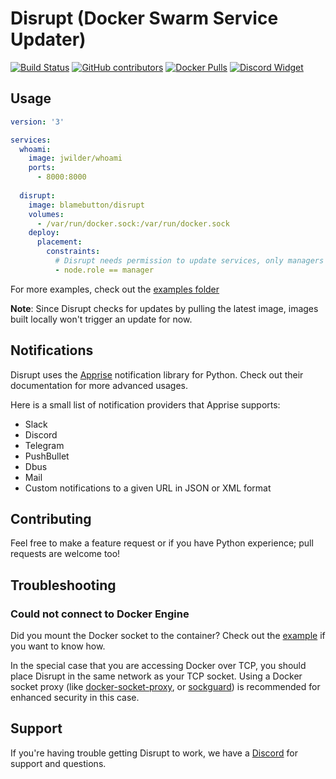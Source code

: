 # Disrupt (Docker Swarm Service Updater)

[![Build Status](https://img.shields.io/travis/BlameButton/disrupt.svg?style=flat-square)](https://travis-ci.org/BlameButton/disrupt)
[![GitHub contributors](https://img.shields.io/github/contributors/blamebutton/disrupt.svg?style=flat-square)](https://github.com/BlameButton/disrupt/graphs/contributors)
[![Docker Pulls](https://img.shields.io/docker/pulls/blamebutton/disrupt.svg?style=flat-square)](https://hub.docker.com/r/blamebutton/disrupt)
[![Discord Widget](https://img.shields.io/discord/556492964050763817.svg?style=flat-square)](https://discord.gg/tDf2yBg)

## Usage

```yaml
version: '3'

services:
  whoami:
    image: jwilder/whoami
    ports:
      - 8000:8000
  
  disrupt:
    image: blamebutton/disrupt
    volumes:
      - /var/run/docker.sock:/var/run/docker.sock
    deploy:
      placement:
        constraints:
          # Disrupt needs permission to update services, only managers are allowed to do that.
          - node.role == manager
```

For more examples, check out the [examples folder](/.examples)

**Note**: Since Disrupt checks for updates by pulling the latest image, images built locally 
won't trigger an update for now. 

## Notifications

Disrupt uses the [Apprise](https://github.com/caronc/apprise) notification library for Python. 
Check out their documentation for more advanced usages.

Here is a small list of notification providers that Apprise supports:

- Slack
- Discord
- Telegram
- PushBullet
- Dbus
- Mail
- Custom notifications to a given URL in JSON or XML format

## Contributing

Feel free to make a feature request or if you have Python experience; pull requests are welcome 
too!

## Troubleshooting

### Could not connect to Docker Engine

Did you mount the Docker socket to the container? Check out the [example](#usage) if you want 
to know how.

In the special case that you are accessing Docker over TCP, you should place Disrupt in the 
same network as your TCP socket. Using a Docker socket proxy (like 
[docker-socket-proxy](https://hub.docker.com/r/tecnativa/docker-socket-proxy/), or 
[sockguard](https://github.com/buildkite/sockguard)) is recommended for enhanced security 
in this case.

## Support 

If you're having trouble getting Disrupt to work, we have a 
[Discord](https://discord.gg/tDf2yBg) for support and questions.
